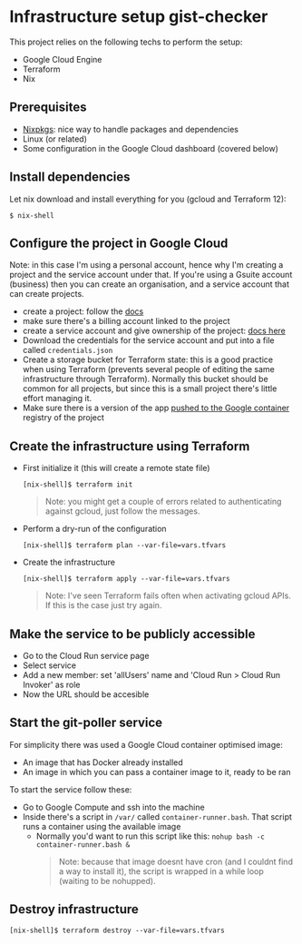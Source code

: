 # Infrastructure setup gist-checker

This project relies on the following techs to perform the setup:

- Google Cloud Engine
- Terraform
- Nix

## Prerequisites

- [Nixpkgs](https://nixos.org/nix/): nice way to handle packages and dependencies
- Linux (or related)
- Some configuration in the Google Cloud dashboard (covered below)

## Install dependencies

Let nix download and install everything for you (gcloud and Terraform 12):

```
$ nix-shell
```

## Configure the project in Google Cloud

Note: in this case I'm using a personal account, hence why I'm creating a project and the service account under that. If you're using a Gsuite account (business) then you can create an organisation, and a service account that can create projects.

- create a project: follow the [docs](https://cloud.google.com/resource-manager/docs/creating-managing-projects)
- make sure there's a billing account linked to the project
- create a service account and give ownership of the project: [docs here](https://cloud.google.com/iam/docs/creating-managing-service-accounts)
- Download the credentials for the service account and put into a file called `credentials.json`
- Create a storage bucket for Terraform state: this is a good practice when using Terraform (prevents several people of editing the same infrastructure through Terraform). Normally this bucket should be common for all projects, but since this is a small project there's little effort managing it.
- Make sure there is a version of the app [pushed to the Google container](../server/README.md#Publish-image) registry of the project

## Create the infrastructure using Terraform

- First initialize it (this will create a remote state file)
  ```
  [nix-shell]$ terraform init
  ```
  > Note: you might get a couple of errors related to authenticating against gcloud, just follow the messages.
- Perform a dry-run of the configuration
  ```
  [nix-shell]$ terraform plan --var-file=vars.tfvars
  ```
- Create the infrastructure
  ```
  [nix-shell]$ terraform apply --var-file=vars.tfvars
  ```
  > Note: I've seen Terraform fails often when activating gcloud APIs. If this is the case just try again.

## Make the service to be publicly accessible

- Go to the Cloud Run service page
- Select service
- Add a new member: set 'allUsers' name and 'Cloud Run > Cloud Run Invoker' as role
- Now the URL should be accesible

## Start the git-poller service

For simplicity there was used a Google Cloud container optimised image:

- An image that has Docker already installed
- An image in which you can pass a container image to it, ready to be ran

To start the service follow these:

- Go to Google Compute and ssh into the machine
- Inside there's a script in `/var/` called `container-runner.bash`. That script runs a container using the available image
  - Normally you'd want to run this script like this: `nohup bash -c container-runner.bash &`
    > Note: because that image doesnt have cron (and I couldnt find a way to install it), the script is wrapped in a while loop (waiting to be nohupped).

## Destroy infrastructure

```
[nix-shell]$ terraform destroy --var-file=vars.tfvars
```
